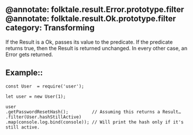 @annotate: folktale.result.Error.prototype.filter
@annotate: folktale.result.Ok.prototype.filter
category: Transforming
---

If the Result is a Ok, passes its value to the predicate. If the predicate
returns true, then the Result is returned unchanged. In every other case,
an Error gets returned.

## Example::

    const User  = require('user');

    let user = new User(1);

    user
    .getPasswordResetHash();         // Assuming this returns a Result…
    .filter(User.hashStillActive)
    .map(console.log.bind(console)); // Will print the hash only if it's still active.
